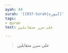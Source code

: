 ```yaml
---
ayah: 44
surah: '[[037-Surah|سورة]]'
tags:
- quran
text: على سرر متقابلين

---
```

> على سرر متقابلين
